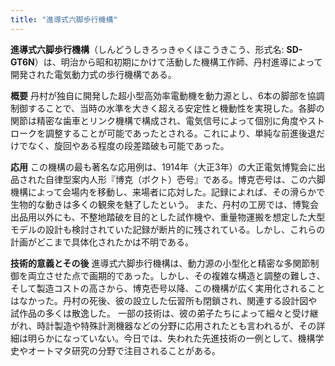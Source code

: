 ```yaml
---
title: "進導式六脚歩行機構"
---
```


**進導式六脚歩行機構**（しんどうしきろっきゃくほこうきこう、形式名: **SD-GT6N**）は、明治から昭和初期にかけて活動した機構工作師、丹村進導によって開発された電気動力式の歩行機構である。

**概要**
丹村が独自に開発した超小型高効率電動機を動力源とし、6本の脚部を協調制御することで、当時の水準を大きく超える安定性と機動性を実現した。各脚の関節は精密な歯車とリンク機構で構成され、電気信号によって個別に角度やストロークを調整することが可能であったとされる。これにより、単純な前進後退だけでなく、旋回やある程度の段差踏破も可能であった。

**応用**
この機構の最も著名な応用例は、1914年（大正3年）の大正電気博覧会に出品された自律型案内人形『博克（ボクト）壱号』である。博克壱号は、この六脚機構によって会場内を移動し、来場者に応対した。記録によれば、その滑らかで生物的な動きは多くの観衆を魅了したという。
また、丹村の工房では、博覧会出品用以外にも、不整地踏破を目的とした試作機や、重量物運搬を想定した大型モデルの設計も検討されていた記録が断片的に残されている。しかし、これらの計画がどこまで具体化されたかは不明である。

**技術的意義とその後**
進導式六脚歩行機構は、動力源の小型化と精密な多関節制御を両立させた点で画期的であった。しかし、その複雑な構造と調整の難しさ、そして製造コストの高さから、博克壱号以降、この機構が広く実用化されることはなかった。丹村の死後、彼の設立した伝習所も閉鎖され、関連する設計図や試作品の多くは散逸した。
一部の技術は、彼の弟子たちによって細々と受け継がれ、時計製造や特殊計測機器などの分野に応用されたとも言われるが、その詳細は明らかになっていない。今日では、失われた先進技術の一例として、機構学史やオートマタ研究の分野で注目されることがある。